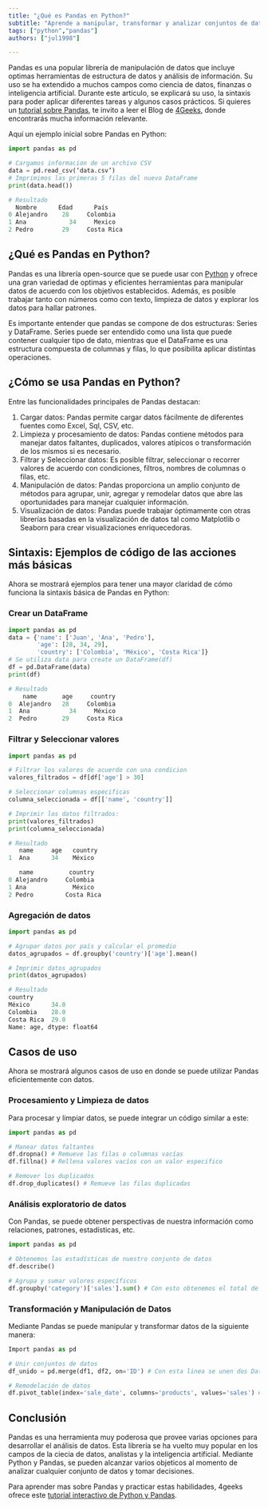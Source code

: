 ```yaml
---
title: "¿Qué es Pandas en Python?"
subtitle: "Aprende a manipular, transformar y analizar conjuntos de datos de manera eficiente con Pandas. Introducción completa a Pandas, la biblioteca de Python para el análisis de datos."
tags: ["python","pandas"]
authors: ["jul1998"]

---
```


Pandas es una popular librería de manipulación de datos que incluye optimas herramientas de estructura de datos y análisis de información. Su uso se ha extendido a muchos campos como ciencia de datos, finanzas o inteligencia artificial. Durante este artículo, se explicará su uso, la sintaxis para poder aplicar diferentes tareas y algunos casos prácticos. Si quieres un [tutorial sobre Pandas](https://4geeks.com/es/interactive-exercise/tutorial-pandas-para-machine-learning), te invito a leer el Blog de [4Geeks](https://4geeks.com/), donde encontrarás mucha información relevante.

Aquí un ejemplo inicial sobre Pandas en Python:

```python
import pandas as pd

# Cargamos informacion de un archivo CSV
data = pd.read_csv(‘data.csv’)
# Imprimimos las primeras 5 filas del nuevo DataFrame
print(data.head())

# Resultado
  Nombre      Edad      País
0 Alejandro    28     Colombia
1 Ana   	     34     Mexico
2 Pedro        29     Costa Rica
```

## ¿Qué es Pandas en Python?

Pandas es una librería open-source que se puede usar con [Python](https://4geeks.com/es/lesson/como-programar-en-python) y ofrece una gran variedad de optimas y eficientes herramientas para manipular datos de acuerdo con los objetivos establecidos. Además, es posible trabajar tanto con números como con texto, limpieza de datos y explorar los datos para hallar patrones.

Es importante entender que pandas se compone de dos estructuras: Series y DataFrame. Series puede ser entendido como una lista que puede contener cualquier tipo de dato, mientras que el DataFrame es una estructura compuesta de columnas y filas, lo que posibilita aplicar distintas operaciones.

## ¿Cómo se usa Pandas en Python?

Entre las funcionalidades principales de Pandas destacan:

1.	Cargar datos: Pandas permite cargar datos fácilmente de diferentes fuentes como Excel, Sql, CSV, etc.
2.	Limpieza y procesamiento de datos: Pandas contiene métodos para manejar datos faltantes, duplicados, valores atípicos o transformación de los mismos si es necesario.
3.	Filtrar y Seleccionar datos: Es posible filtrar, seleccionar o recorrer valores de acuerdo con condiciones, filtros, nombres de columnas o filas, etc.
4.	Manipulación de datos: Pandas proporciona un amplio conjunto de métodos para agrupar, unir, agregar y remodelar datos que abre las oportunidades para manejar cualquier información.
5.	Visualización de datos: Pandas puede trabajar óptimamente con otras librerías basadas en la visualización de datos tal como Matplotlib o Seaborn para crear visualizaciones enriquecedoras.

## Sintaxis: Ejemplos de código de las acciones más básicas

Ahora se mostrará ejemplos para tener una mayor claridad de cómo funciona la sintaxis básica de Pandas en Python:

### Crear un DataFrame

```python
import pandas as pd
data = {'name': ['Juan', 'Ana', 'Pedro'],
        'age': [28, 34, 29],
        'country': ['Colombia', 'México', 'Costa Rica']}
# Se utiliza data para create un DataFrame(df)
df = pd.DataFrame(data)
print(df)

# Resultado
    name       age     country
0  Alejandro   28     Colombia
1  Ana   	     34     México
2  Pedro       29     Costa Rica
```

### Filtrar y Seleccionar valores

```python
import pandas as pd

# Filtrar los valores de acuerdo con una condicion
valores_filtrados = df[df['age'] > 30]

# Seleccionar columnas especificas
columna_seleccionada = df[['name', 'country']]

# Imprimir los datos filtrados:
print(valores_filtrados)
print(columna_seleccionada)

# Resultado
   name     age   country
1  Ana      34    México

   name          country
0 Alejandro     Colombia
1 Ana   	      México
2 Pedro         Costa Rica
```

### Agregación de datos

```python
import pandas as pd

# Agrupar datos por país y calcular el promedio
datos_agrupados = df.groupby('country')['age'].mean()

# Imprimir datos_agrupados
print(datos_agrupados)

# Resultado
country
México      34.0
Colombia    28.0
Costa Rica  29.0
Name: age, dtype: float64
```

## Casos de uso

Ahora se mostrará algunos casos de uso en donde se puede utilizar Pandas eficientemente con datos.

### Procesamiento y Limpieza de datos

Para procesar y limpiar datos, se puede integrar un código similar a este:

```python
import pandas as pd

# Manear datos faltantes
df.dropna() # Remueve las filas o columnas vacías
df.fillna() # Rellena valores vacíos con un valor especifico

# Remover los duplicados
df.drop_duplicates() # Remueve las filas duplicadas
```

### Análisis exploratorio de datos

Con Pandas, se puede obtener perspectivas de nuestra información como relaciones, patrones, estadísticas, etc.

```python
import pandas as pd

# Obtenemos las estadísticas de nuestro conjunto de datos
df.describe()

# Agrupa y sumar valores específicos
df.groupby('category')['sales'].sum() # Con esto obtenemos el total de ventas por cada cateogria
```

### Transformación y Manipulación de Datos

Mediante Pandas se puede manipular y transformar datos de la siguiente manera:

```python
Import pandas as pd

# Unir conjuntos de datos
df_unido = pd.merge(df1, df2, on='ID') # Con esta linea se unen dos DataFrames por medio del ID como columna comun

# Remodelación de datos
df.pivot_table(index='sale_date', columns='products', values='sales') # Se crea una tabla pivote con estos datos
```

## Conclusión

Pandas es una herramienta muy poderosa que provee varias opciones para desarrollar el análisis de datos. Esta librería se ha vuelto muy popular en los campos de la ciecia de datos, analistas y la inteligencia artificial. Mediante Python y Pandas, se pueden alcanzar varios objeticos al momento de analizar cualquier conjunto de datos y tomar decisiones.

Para aprender mas sobre Pandas y practicar estas habilidades, 4geeks ofrece este [tutorial interactivo de Python y Pandas](https://4geeks.com/es/interactive-exercise/tutorial-pandas-para-machine-learning).
